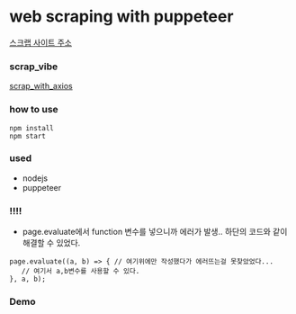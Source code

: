 # web scraping with puppeteer
[스크랩 사이트 주소](https://vibe.naver.com/chart/total)

### scrap_vibe
[scrap_with_axios](https://github.com/Kimbeomchul/node_scraping)

### how to use
```
npm install
npm start
```

### used
- nodejs
- puppeteer

### !!!!
- page.evaluate에서 function 변수를 넣으니까 에러가 발생.. 하단의 코드와 같이 해결할 수 있었다.
```
page.evaluate((a, b) => { // 여기위에만 작성했다가 에러뜨는걸 못찾았었다...
   // 여기서 a,b변수를 사용할 수 있다.
}, a, b);  
```

### Demo

